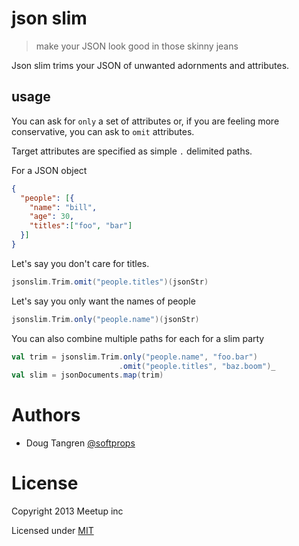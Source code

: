 # json slim

> make your JSON look good in those skinny jeans

Json slim trims your JSON of unwanted adornments and attributes.

## usage

You can ask for `only` a set of attributes or, if you are feeling
more conservative, you can ask to `omit` attributes.

Target attributes are specified as simple `.` delimited paths.

For a JSON object

```json
{
  "people": [{
    "name": "bill",
    "age": 30,
    "titles":["foo", "bar"]
  }]
}
```

Let's say you don't care for titles.

```scala
jsonslim.Trim.omit("people.titles")(jsonStr)
```

Let's say you only want the names of people

```scala
jsonslim.Trim.only("people.name")(jsonStr)
```

You can also combine multiple paths for each for a slim party

```scala
val trim = jsonslim.Trim.only("people.name", "foo.bar")
                        .omit("people.titles", "baz.boom")_
val slim = jsonDocuments.map(trim)
```

# Authors

* Doug Tangren [@softprops](http://github.com/softprops)

# License

Copyright 2013 Meetup inc

Licensed under [MIT](https://github.com/meetup/json-slim/blob/master/LICENSE)